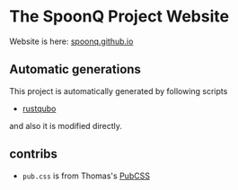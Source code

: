 # The SpoonQ Project Website

Website is here: [spoonq.github.io](//spoonq.github.io)

## Automatic generations

This project is automatically generated by following scripts

- [rustqubo](https://github.com/SpoonQ/rustqubo/blob/main/.github/workflows/rustdoc.yml)

and also it is modified directly.

## contribs

- `pub.css` is from Thomas's [PubCSS](https://thomaspark.co/2015/01/pubcss-formatting-academic-publications-in-html-css/)
